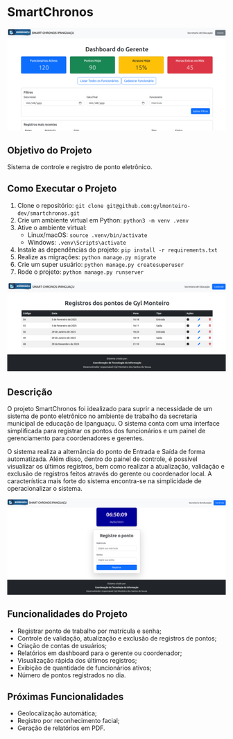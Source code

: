 # SmartChronos

![Dashboard](documentation/img/dashboard.png)
## Objetivo do Projeto

Sistema de controle e registro de ponto eletrônico.

## Como Executar o Projeto

1. Clone o repositório: `git clone git@github.com:gylmonteiro-dev/smartchronos.git`
2. Crie um ambiente virtual em Python: `python3 -m venv .venv`
3. Ative o ambiente virtual:
    * Linux/macOS: `source .venv/bin/activate`
    * Windows: `.venv\Scripts\activate`
4. Instale as dependências do projeto: `pip install -r requirements.txt`
5. Realize as migrações: `python manage.py migrate`
6. Crie um super usuário: `python manage.py createsuperuser`
7. Rode o projeto: `python manage.py runserver`

![Listagem de registros por usuário](documentation/img/registros.png)
## Descrição

O projeto SmartChronos foi idealizado para suprir a necessidade de um sistema de ponto eletrônico no ambiente de trabalho da secretaria municipal de educação de Ipanguaçu. O sistema conta com uma interface simplificada para registrar os pontos dos funcionários e um painel de gerenciamento para coordenadores e gerentes.

O sistema realiza a alternância do ponto de Entrada e Saída de forma automatizada. Além disso, dentro do painel de controle, é possível visualizar os últimos registros, bem como realizar a atualização, validação e exclusão de registros feitos através do gerente ou coordenador local. A característica mais forte do sistema encontra-se na simplicidade de operacionalizar o sistema.

![Tela principal](documentation/img/tela_principal.png)
## Funcionalidades do Projeto

* Registrar ponto de trabalho por matrícula e senha;
* Controle de validação, atualização e exclusão de registros de pontos;
* Criação de contas de usuários;
* Relatórios em dashboard para o gerente ou coordenador;
* Visualização rápida dos últimos registros;
* Exibição de quantidade de funcionários ativos;
* Número de pontos registrados no dia.

## Próximas Funcionalidades

* Geolocalização automática;
* Registro por reconhecimento facial;
* Geração de relatórios em PDF.
